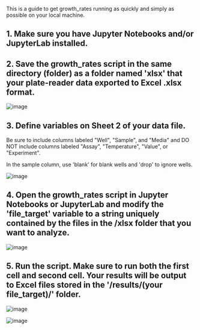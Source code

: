 This is a guide to get growth_rates running as quickly and simply as possible on your local machine.

## 1. Make sure you have Jupyter Notebooks and/or JupyterLab installed.


## 2. Save the growth_rates script in the same directory (folder) as a folder named 'xlsx' that your plate-reader data exported to Excel .xlsx format.


![image](https://github.com/user-attachments/assets/9cc1300b-d98c-44fa-a9d6-1c8e50a723f2)


## 3. Define variables on Sheet 2 of your data file.
Be sure to include columns labeled "Well", "Sample", and "Media" and DO NOT include columns labeled "Assay", "Temperature", "Value", or "Experiment".

In the sample column, use 'blank' for blank wells and 'drop' to ignore wells. 


![image](https://github.com/user-attachments/assets/eb9fbf5e-66eb-46b0-8603-df2f1f6b400d)


## 4. Open the growth_rates script in Jupyter Notebooks or JupyterLab and modify the 'file_target' variable to a string uniquely contained by the files in the /xlsx folder that you want to analyze.


![image](https://github.com/user-attachments/assets/da872eb3-72fb-43bd-96d0-4e564af42fae)



## 5. Run the script. Make sure to run both the first cell and second cell. Your results will be output to Excel files stored in the '/results/(your file_target)/' folder.


![image](https://github.com/user-attachments/assets/1611daa3-1ce0-45bd-852d-16659d37083d)



![image](https://github.com/user-attachments/assets/7040ef93-028e-402e-8c73-74d48ede4b3c)

